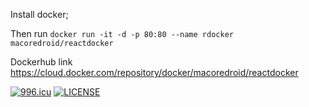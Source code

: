 Install docker;

Then run `docker run -it -d -p 80:80 --name rdocker macoredroid/reactdocker `

Dockerhub link https://cloud.docker.com/repository/docker/macoredroid/reactdocker

<a href="https://996.icu"><img src="https://img.shields.io/badge/link-996.icu-red.svg" alt="996.icu" /></a>
[![LICENSE](https://img.shields.io/badge/license-Anti%20996-blue.svg)](https://github.com/996icu/996.ICU/blob/master/LICENSE)
